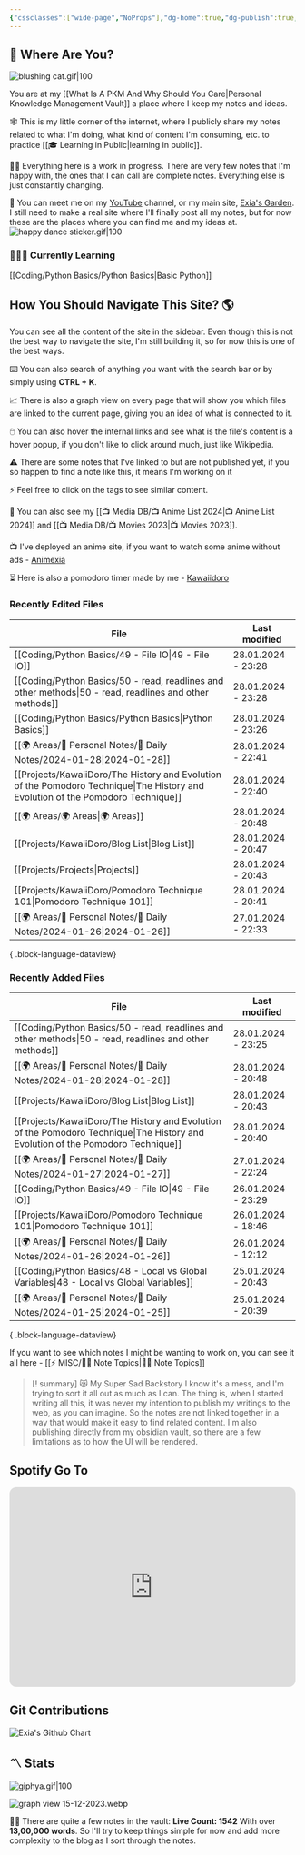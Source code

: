 ```yaml
---
{"cssclasses":["wide-page","NoProps"],"dg-home":true,"dg-publish":true,"permalink":"/000-digital-garden/start-here/","tags":["gardenEntry"],"dgPassFrontmatter":true,"noteIcon":"3","created":"2023-12-10T08:50:33.353+05:30","updated":"2024-01-15T21:43:38.780+05:30"}
---
```


## 🫨 Where Are You?

![blushing cat.gif|100](/img/user/Resources/%F0%9F%93%81%20Files/%F0%9F%93%B8Images/blushing%20cat.gif)

You are at my [[What Is A PKM And Why Should You Care\|Personal Knowledge Management Vault]] a place where I keep my notes and ideas.

🕸️ This is my little corner of the internet, where I publicly share my notes related to what I'm doing, what kind of content I'm consuming, etc. to practice [[🎓 Learning in Public\|learning in public]].

👷🏻 Everything here is a work in progress. There are very few notes that I'm happy with, the ones that I can call are complete notes. Everything else is just constantly changing.

📄 You can meet me on my [YouTube](https://youtube.com/@naamnahihai) channel, or my main site, [Exia's Garden](https://exiasgarden.pages.dev). I still need to make a real site where I'll finally post all my notes, but for now these are the places where you can find me and my ideas at.
![happy dance sticker.gif|100](/img/user/Resources/%F0%9F%93%81%20Files/%F0%9F%93%B8Images/happy%20dance%20sticker.gif)
### 🧑🏻‍💻 Currently Learning
[[Coding/Python Basics/Python Basics\|Basic Python]]
## How You Should Navigate This Site? 🌎
You can see all the content of the site in the sidebar. Even though this is not the best way to navigate the site, I'm still building it, so for now this is one of the best ways.

⌨️ You can also search of anything you want with the search bar or by simply using **CTRL + K**.

📈 There is also a graph view on every page that will show you which files are linked to the current page, giving you an idea of what is connected to it.

🖱️ You can also hover the internal links and see what is the file's content is a hover popup, if you don't like to click around much, just like Wikipedia.

⚠️ There are some notes that I've linked to but are not published yet, if you so happen to find a note like this, it means I'm working on it

⚡ Feel free to click on the tags to see similar content.

🎥 You can also see my [[📺 Media DB/📺 Anime List 2024\|📺 Anime List 2024]] and [[📺 Media DB/📺 Movies 2023\|📺 Movies 2023]].

📺 I've deployed an anime site, if you want to watch some anime without ads - [Animexia](https://anime.insightfulsage.com/)

⏳ Here is also a pomodoro timer made by me - [Kawaiidoro](https://pomodoro.insightfulsage.com)
### Recently Edited Files
| File                                                                                                                                | Last modified      |
| ----------------------------------------------------------------------------------------------------------------------------------- | ------------------ |
| [[Coding/Python Basics/49 - File IO\|49 - File IO]]                                                                              | 28.01.2024 - 23:28 |
| [[Coding/Python Basics/50 - read, readlines and other methods\|50 - read, readlines and other methods]]                          | 28.01.2024 - 23:28 |
| [[Coding/Python Basics/Python Basics\|Python Basics]]                                                                            | 28.01.2024 - 23:26 |
| [[🌍 Areas/📧 Personal Notes/📓 Daily Notes/2024-01-28\|2024-01-28]]                                                             | 28.01.2024 - 22:41 |
| [[Projects/KawaiiDoro/The History and Evolution of the Pomodoro Technique\|The History and Evolution of the Pomodoro Technique]] | 28.01.2024 - 22:40 |
| [[🌍 Areas/🌍 Areas\|🌍 Areas]]                                                                                                  | 28.01.2024 - 20:48 |
| [[Projects/KawaiiDoro/Blog List\|Blog List]]                                                                                     | 28.01.2024 - 20:47 |
| [[Projects/Projects\|Projects]]                                                                                                  | 28.01.2024 - 20:43 |
| [[Projects/KawaiiDoro/Pomodoro Technique 101\|Pomodoro Technique 101]]                                                           | 28.01.2024 - 20:41 |
| [[🌍 Areas/📧 Personal Notes/📓 Daily Notes/2024-01-26\|2024-01-26]]                                                             | 27.01.2024 - 22:33 |

{ .block-language-dataview}

### Recently Added Files
| File                                                                                                                                | Last modified      |
| ----------------------------------------------------------------------------------------------------------------------------------- | ------------------ |
| [[Coding/Python Basics/50 - read, readlines and other methods\|50 - read, readlines and other methods]]                          | 28.01.2024 - 23:25 |
| [[🌍 Areas/📧 Personal Notes/📓 Daily Notes/2024-01-28\|2024-01-28]]                                                             | 28.01.2024 - 20:48 |
| [[Projects/KawaiiDoro/Blog List\|Blog List]]                                                                                     | 28.01.2024 - 20:43 |
| [[Projects/KawaiiDoro/The History and Evolution of the Pomodoro Technique\|The History and Evolution of the Pomodoro Technique]] | 28.01.2024 - 20:40 |
| [[🌍 Areas/📧 Personal Notes/📓 Daily Notes/2024-01-27\|2024-01-27]]                                                             | 27.01.2024 - 22:24 |
| [[Coding/Python Basics/49 - File IO\|49 - File IO]]                                                                              | 26.01.2024 - 23:29 |
| [[Projects/KawaiiDoro/Pomodoro Technique 101\|Pomodoro Technique 101]]                                                           | 26.01.2024 - 18:46 |
| [[🌍 Areas/📧 Personal Notes/📓 Daily Notes/2024-01-26\|2024-01-26]]                                                             | 26.01.2024 - 12:12 |
| [[Coding/Python Basics/48 - Local vs Global Variables\|48 - Local vs Global Variables]]                                          | 25.01.2024 - 20:43 |
| [[🌍 Areas/📧 Personal Notes/📓 Daily Notes/2024-01-25\|2024-01-25]]                                                             | 25.01.2024 - 20:39 |

{ .block-language-dataview}

If you want to see which notes I might be wanting to work on, you can see it all here - [[⚡ MISC/✍🏻 Note Topics\|✍🏻 Note Topics]]

>[! summary]  😿 My Super Sad Backstory
> I know it's a mess, and I'm trying to sort it all out as much as I can.
The thing is, when I started writing all this, it was never my intention to publish my writings to the web, as you can imagine.
So the notes are not linked together in a way that would make it easy to find related content.
I'm also publishing directly from my obsidian vault, so there are a few limitations as to how the UI will be rendered.

## Spotify Go To
<iframe style="border-radius:12px" src="https://open.spotify.com/embed/playlist/37i9dQZF1EIYpUgYYPrm7Z?utm_source=generator&theme=0" width="100%" height="352" frameBorder="0" allowfullscreen="" allow="autoplay; clipboard-write; encrypted-media; fullscreen; picture-in-picture" loading="lazy"></iframe>

## Git Contributions
<img src="https://ghchart.rshah.org/A020F0/ooexiaoo" alt="Exia's Github Chart" />

## 〽️ Stats
![giphya.gif|100](/img/user/Resources/%F0%9F%93%81%20Files/%F0%9F%93%B8Images/giphya.gif)

![graph view 15-12-2023.webp](/img/user/Resources/%F0%9F%93%81%20Files/%F0%9F%93%B8Images/graph%20view%2015-12-2023.webp)

😵‍💫 There are quite a few notes in the vault:
**Live Count: 1542** With over **13,00,000 words**.
So I'll try to keep things simple for now and add more complexity to the blog as I sort through the notes.
